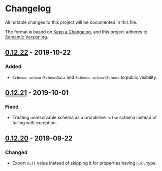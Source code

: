 # Changelog
All notable changes to this project will be documented in this file.

The format is based on [Keep a Changelog](https://keepachangelog.com/en/1.0.0/),
and this project adheres to [Semantic Versioning](https://semver.org/spec/v2.0.0.html).

## [0.12.22] - 2019-10-22

### Added
- `Schema::unboolSchemaData` and `Schema::unboolSchema` to public visibility.

## [0.12.21] - 2019-10-01

### Fixed
- Treating unresolvable schema as a prohibitive `false` schema instead of failing with exception.

## [0.12.20] - 2019-09-22

### Changed
- Export `null` value instead of skipping it for properties having `null` type.

[0.12.22]: https://github.com/swaggest/php-code-builder/compare/v0.12.21...v0.12.22
[0.12.21]: https://github.com/swaggest/php-code-builder/compare/v0.12.20...v0.12.21
[0.12.20]: https://github.com/swaggest/php-code-builder/compare/v0.12.19...v0.12.20
